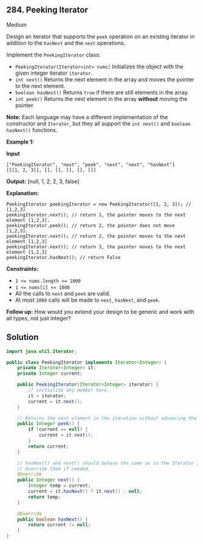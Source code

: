 ## 284\. Peeking Iterator

Medium

Design an iterator that supports the `peek` operation on an existing iterator in addition to the `hasNext` and the `next` operations.

Implement the `PeekingIterator` class:

*   `PeekingIterator(Iterator<int> nums)` Initializes the object with the given integer iterator `iterator`.
*   `int next()` Returns the next element in the array and moves the pointer to the next element.
*   `boolean hasNext()` Returns `true` if there are still elements in the array.
*   `int peek()` Returns the next element in the array **without** moving the pointer.

**Note:** Each language may have a different implementation of the constructor and `Iterator`, but they all support the `int next()` and `boolean hasNext()` functions.

**Example 1:**

**Input**

    ["PeekingIterator", "next", "peek", "next", "next", "hasNext"]
    [[[1, 2, 3]], [], [], [], [], []]

**Output:** [null, 1, 2, 2, 3, false]

**Explanation:**

    PeekingIterator peekingIterator = new PeekingIterator([1, 2, 3]); // [1,2,3]
    peekingIterator.next(); // return 1, the pointer moves to the next element [1,2,3].
    peekingIterator.peek(); // return 2, the pointer does not move [1,2,3].
    peekingIterator.next(); // return 2, the pointer moves to the next element [1,2,3]
    peekingIterator.next(); // return 3, the pointer moves to the next element [1,2,3]
    peekingIterator.hasNext(); // return False 

**Constraints:**

*   `1 <= nums.length <= 1000`
*   `1 <= nums[i] <= 1000`
*   All the calls to `next` and `peek` are valid.
*   At most `1000` calls will be made to `next`, `hasNext`, and `peek`.

**Follow up:** How would you extend your design to be generic and work with all types, not just integer?

## Solution

```java
import java.util.Iterator;

public class PeekingIterator implements Iterator<Integer> {
    private Iterator<Integer> it;
    private Integer current;

    public PeekingIterator(Iterator<Integer> iterator) {
        // initialize any member here.
        it = iterator;
        current = it.next();
    }

    // Returns the next element in the iteration without advancing the iterator.
    public Integer peek() {
        if (current == null) {
            current = it.next();
        }
        return current;
    }

    // hasNext() and next() should behave the same as in the Iterator interface.
    // Override them if needed.
    @Override
    public Integer next() {
        Integer temp = current;
        current = it.hasNext() ? it.next() : null;
        return temp;
    }

    @Override
    public boolean hasNext() {
        return current != null;
    }
}
```
